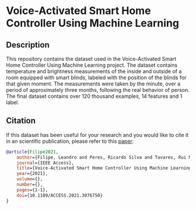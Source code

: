 # Voice-Activated Smart Home Controller Using Machine Learning

## Description

This repository contains the dataset used in the Voice-Activated Smart Home Controller Using Machine Learning project. The dataset contains temperature and brightness measurements of the inside and outside of a room equipped with smart blinds, labeled with the position of the blinds for that given moment. The measurements were taken by the minute, over a period of approximately three months, following the real behavior of person. The final dataset contains over 120 thousand examples, 14 features and 1 label.

## Citation

If this dataset has been useful for your research and you would like to cite it in an scientific publication, please refer to this [paper](http://dx.doi.org/10.1109/ACCESS.2021.3076750):

```bibtex
@article{Filipe2021,  
    author={Filipe, Leandro and Peres, Ricardo Silva and Tavares, Rui Manuel},
	journal={IEEE Access},
	title={Voice-Activated Smart Home Controller Using Machine Learning},
	year={2021},
	volume={},
	number={},
	pages={1-1},
	doi={10.1109/ACCESS.2021.3076750}
}
```

